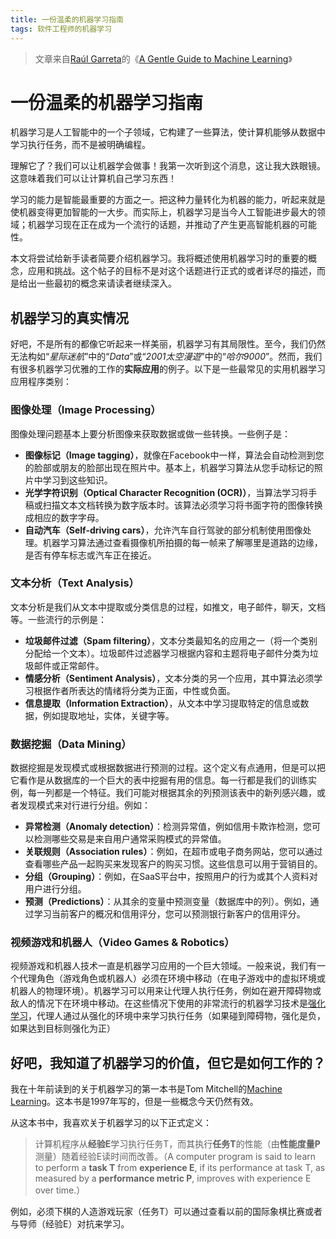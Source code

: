 ```yaml
---
title: 一份温柔的机器学习指南
tags: 软件工程师的机器学习
---
```

>文章来自[Raúl Garreta](https://monkeylearn.com/blog/author/raul/)的《[A Gentle Guide to Machine Learning](https://monkeylearn.com/blog/gentle-guide-to-machine-learning/)》

# 一份温柔的机器学习指南
机器学习是人工智能中的一个子领域，它构建了一些算法，使计算机能够从数据中学习执行任务，而不是被明确编程。

理解它了？我们可以让机器学会做事！我第一次听到这个消息，这让我大跌眼镜。这意味着我们可以让计算机自己学习东西！

学习的能力是智能最重要的方面之一。把这种力量转化为机器的能力，听起来就是使机器变得更加智能的一大步。而实际上，机器学习是当今人工智能进步最大的领域；机器学习现在正在成为一个流行的话题，并推动了产生更高智能机器的可能性。

本文将尝试给新手读者简要介绍机器学习。我将概述使用机器学习时的重要的概念，应用和挑战。这个帖子的目标不是对这个话题进行正式的或者详尽的描述，而是给出一些最初的概念来请读者继续深入。

## 机器学习的真实情况
好吧，不是所有的都像它听起来一样美丽，机器学习有其局限性。至今，我们仍然无法构如“<i>星际迷航</i>”中的“<i>Data</i>”或“<i>2001太空漫遊</i>”中的“<i>哈尔9000</i>”。然而，我们有很多机器学习优雅的工作的<strong>实际应用</strong>的例子。以下是一些最常见的实用机器学习应用程序类别：
### 图像处理（Image Processing）
图像处理问题基本上要分析图像来获取数据或做一些转换。一些例子是：
* <strong>图像标记（Image tagging）</strong>，就像在Facebook中一样，算法会自动检测到您的脸部或朋友的脸部出现在照片中。基本上，机器学习算法从您手动标记的照片中学习到这些知识。
* <strong>光学字符识别（Optical Character Recognition (OCR)）</strong>，当算法学习将手稿或扫描文本文档转换为数字版本时。该算法必须学习将书面字符的图像转换成相应的数字字母。
* <strong>自动汽车（Self-driving cars）</strong>，允许汽车自行驾驶的部分机制使用图像处理。机器学习算法通过查看摄像机所拍摄的每一帧来了解哪里是道路的边缘，是否有停车标志或汽车正在接近。

### 文本分析（Text Analysis）
文本分析是我们从文本中提取或分类信息的过程，如推文，电子邮件，聊天，文档等。一些流行的示例是：
* <strong>垃圾邮件过滤（Spam filtering）</strong>，文本分类最知名的应用之一（将一个类别分配给一个文本）。垃圾邮件过滤器学习根据内容和主题将电子邮件分类为垃圾邮件或正常邮件。
* <strong>情感分析（Sentiment Analysis）</strong>，文本分类的另一个应用，其中算法必须学习根据作者所表达的情绪将分类为正面，中性或负面。
* <strong>信息提取（Information Extraction）</strong>，从文本中学习提取特定的信息或数据，例如提取地址，实体，关键字等。

### 数据挖掘（Data Mining）
数据挖掘是发现模式或根据数据进行预测的过程。这个定义有点通用，但是可以把它看作是从数据库的一个巨大的表中挖掘有用的信息。每一行都是我们的训练实例，每一列都是一个特征。我们可能对根据其余的列预测该表中的新列感兴趣，或者发现模式来对行进行分组。例如：
* <strong>异常检测（Anomaly detection）</strong>：检测异常值，例如信用卡欺诈检测，您可以检测哪些交易是来自用户通常采购模式的异常值。
* <strong>关联规则（Association rules）</strong>：例如，在超市或电子商务网站，您可以通过查看哪些产品一起购买来发现客户的购买习惯。这些信息可以用于营销目的。
* <strong>分组（Grouping）</strong>：例如，在SaaS平台中，按照用户的行为或其个人资料对用户进行分组。
* <strong>预测（Predictions）</strong>：从其余的变量中预测变量（数据库中的列）。例如，通过学习当前客户的概况和信用评分，您可以预测银行新客户的信用评分。

### 视频游戏和机器人（Video Games & Robotics）
视频游戏和机器人技术一直是机器学习应用的一个巨大领域。一般来说，我们有一个代理角色（游戏角色或机器人）必须在环境中移动（在电子游戏中的虚拟环境或机器人的物理环境）。机器学习可以用来让代理人执行任务，例如在避开障碍物或敌人的情况下在环境中移动。在这些情况下使用的非常流行的机器学习技术是[强化学习](https://zh.wikipedia.org/wiki/%E5%BC%BA%E5%8C%96%E5%AD%A6%E4%B9%A0)，代理人通过从强化的环境中来学习执行任务（如果碰到障碍物，强化是负，如果达到目标则强化为正）

## 好吧，我知道了机器学习的价值，但它是如何工作的？
我在十年前读到的关于机器学习的第一本书是Tom Mitchell的[Machine Learning](https://www.amazon.com/Machine-Learning-Tom-M-Mitchell/dp/0070428077/ref=sr_1_10?ie=UTF8&qid=1440450490&sr=8-10&keywords=machine+learning)。这本书是1997年写的，但是一些概念今天仍然有效。

从这本书中，我喜欢关于机器学习的以下正式定义：
> 计算机程序从<strong>经验E</strong>学习执行任务T，而其执行<strong>任务T</strong>的性能（由<strong>性能度量P</strong>测量）随着经验E读时间而改善。（A computer program is said to learn to perform a <strong>task T</strong> from <strong>experience E</strong>, if its performance at task T, as measured by a <strong>performance metric P</strong>, improves with experience E over time.）

例如，必须下棋的人造游戏玩家（任务T）可以通过查看以前的国际象棋比赛或者与导师（经验E）对抗来学习。
